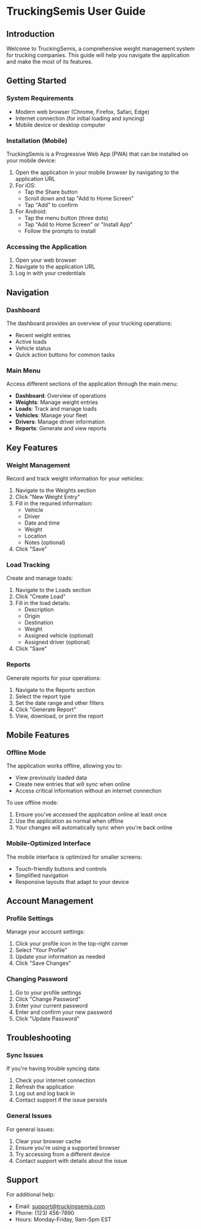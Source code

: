 # TruckingSemis User Guide

## Introduction

Welcome to TruckingSemis, a comprehensive weight management system for trucking companies. This guide will help you navigate the application and make the most of its features.

## Getting Started

### System Requirements

- Modern web browser (Chrome, Firefox, Safari, Edge)
- Internet connection (for initial loading and syncing)
- Mobile device or desktop computer

### Installation (Mobile)

TruckingSemis is a Progressive Web App (PWA) that can be installed on your mobile device:

1. Open the application in your mobile browser by navigating to the application URL
2. For iOS:
   - Tap the Share button
   - Scroll down and tap "Add to Home Screen"
   - Tap "Add" to confirm
3. For Android:
   - Tap the menu button (three dots)
   - Tap "Add to Home Screen" or "Install App"
   - Follow the prompts to install

### Accessing the Application

1. Open your web browser
2. Navigate to the application URL
3. Log in with your credentials

## Navigation

### Dashboard

The dashboard provides an overview of your trucking operations:

- Recent weight entries
- Active loads
- Vehicle status
- Quick action buttons for common tasks

### Main Menu

Access different sections of the application through the main menu:

- **Dashboard**: Overview of operations
- **Weights**: Manage weight entries
- **Loads**: Track and manage loads
- **Vehicles**: Manage your fleet
- **Drivers**: Manage driver information
- **Reports**: Generate and view reports

## Key Features

### Weight Management

Record and track weight information for your vehicles:

1. Navigate to the Weights section
2. Click "New Weight Entry"
3. Fill in the required information:
   - Vehicle
   - Driver
   - Date and time
   - Weight
   - Location
   - Notes (optional)
4. Click "Save"

### Load Tracking

Create and manage loads:

1. Navigate to the Loads section
2. Click "Create Load"
3. Fill in the load details:
   - Description
   - Origin
   - Destination
   - Weight
   - Assigned vehicle (optional)
   - Assigned driver (optional)
4. Click "Save"

### Reports

Generate reports for your operations:

1. Navigate to the Reports section
2. Select the report type
3. Set the date range and other filters
4. Click "Generate Report"
5. View, download, or print the report

## Mobile Features

### Offline Mode

The application works offline, allowing you to:

- View previously loaded data
- Create new entries that will sync when online
- Access critical information without an internet connection

To use offline mode:

1. Ensure you've accessed the application online at least once
2. Use the application as normal when offline
3. Your changes will automatically sync when you're back online

### Mobile-Optimized Interface

The mobile interface is optimized for smaller screens:

- Touch-friendly buttons and controls
- Simplified navigation
- Responsive layouts that adapt to your device

## Account Management

### Profile Settings

Manage your account settings:

1. Click your profile icon in the top-right corner
2. Select "Your Profile"
3. Update your information as needed
4. Click "Save Changes"

### Changing Password

1. Go to your profile settings
2. Click "Change Password"
3. Enter your current password
4. Enter and confirm your new password
5. Click "Update Password"

## Troubleshooting

### Sync Issues

If you're having trouble syncing data:

1. Check your internet connection
2. Refresh the application
3. Log out and log back in
4. Contact support if the issue persists

### General Issues

For general issues:

1. Clear your browser cache
2. Ensure you're using a supported browser
3. Try accessing from a different device
4. Contact support with details about the issue

## Support

For additional help:

- Email: support@truckingsemis.com
- Phone: (123) 456-7890
- Hours: Monday-Friday, 9am-5pm EST
